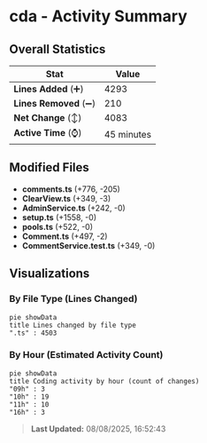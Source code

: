 # cda - Activity Summary 

## Overall Statistics

| Stat                   | Value                                                             |
| ---------------------- | ----------------------------------------------------------------- |
| **Lines Added** (➕)   | 4293                                          |
| **Lines Removed** (➖) | 210                                        |
| **Net Change** (↕)    | 4083                |
| **Active Time** (⌚)   | 45 minutes |


## Modified Files
- **comments.ts** (+776, -205)
- **ClearView.ts** (+349, -3)
- **AdminService.ts** (+242, -0)
- **setup.ts** (+1558, -0)
- **pools.ts** (+522, -0)
- **Comment.ts** (+497, -2)
- **CommentService.test.ts** (+349, -0)

## Visualizations

### By File Type (Lines Changed)

```mermaid
pie showData
title Lines changed by file type
".ts" : 4503
```

### By Hour (Estimated Activity Count)

```mermaid
pie showData
title Coding activity by hour (count of changes)
"09h" : 3
"10h" : 19
"11h" : 10
"16h" : 3
```


> **Last Updated:** 08/08/2025, 16:52:43